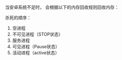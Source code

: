 当安卓系统不足时， 会根据以下的内存回收规则回收内存：

杀死的顺序：

1. 空进程
2. 不可见进程（STOP状态）
3. 服务进程
4. 可见进程（Pause状态）
5. 活动进程（active状态）
